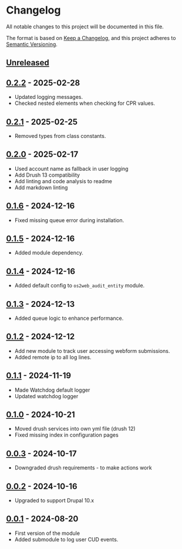 <!-- markdownlint-disable MD024 -->
# Changelog

All notable changes to this project will be documented in this file.

The format is based on [Keep a Changelog](https://keepachangelog.com/en/1.1.0/),
and this project adheres to [Semantic Versioning](https://semver.org/spec/v2.0.0.html).

## [Unreleased]

## [0.2.2] - 2025-02-28

- Updated logging messages.
- Checked nested elements when checking for CPR values.

## [0.2.1] - 2025-02-25

- Removed types from class constants.

## [0.2.0] - 2025-02-17

- Used account name as fallback in user logging
- Add Drush 13 compatibility
- Add linting and code analysis to readme
- Add markdown linting

## [0.1.6] - 2024-12-16

- Fixed missing queue error during installation.

## [0.1.5] - 2024-12-16

- Added module dependency.

## [0.1.4] - 2024-12-16

- Added default config to `os2web_audit_entity` module.

## [0.1.3] - 2024-12-13

- Added queue logic to enhance performance.

## [0.1.2] - 2024-12-12

- Add new module to track user accessing webform submissions.
- Added remote ip to all log lines.

## [0.1.1] - 2024-11-19

- Made Watchdog default logger
- Updated watchdog logger

## [0.1.0] - 2024-10-21

- Moved drush services into own yml file (drush 12)
- Fixed missing index in configuration pages

## [0.0.3] - 2024-10-17

- Downgraded drush requirements - to make actions work

## [0.0.2] - 2024-10-16

- Upgraded to support Drupal 10.x

## [0.0.1] - 2024-08-20

- First version of the module
- Added submodule to log user CUD events.

[Unreleased]: https://github.com/OS2web/os2web_audit/compare/0.2.2...HEAD
[0.2.2]: https://github.com/OS2web/os2web_audit/compare/0.2.1...0.2.2
[0.2.1]: https://github.com/OS2web/os2web_audit/compare/0.2.0...0.2.1
[0.2.0]: https://github.com/OS2web/os2web_audit/compare/0.1.6...0.2.0
[0.1.6]: https://github.com/OS2web/os2web_audit/compare/0.1.5...0.1.6
[0.1.5]: https://github.com/OS2web/os2web_audit/compare/0.1.4...0.1.5
[0.1.4]: https://github.com/OS2web/os2web_audit/compare/0.1.3...0.1.4
[0.1.3]: https://github.com/OS2web/os2web_audit/compare/0.1.2...0.1.3
[0.1.2]: https://github.com/OS2web/os2web_audit/compare/0.1.1...0.1.2
[0.1.1]: https://github.com/OS2web/os2web_audit/compare/0.1.0...0.1.1
[0.1.0]: https://github.com/OS2web/os2web_audit/compare/0.0.3...0.1.0
[0.0.3]: https://github.com/OS2web/os2web_audit/compare/0.0.2...0.0.3
[0.0.2]: https://github.com/OS2web/os2web_audit/compare/0.0.1...0.0.2
[0.0.1]: https://github.com/OS2web/os2web_audit/releases/tag/0.0.1
